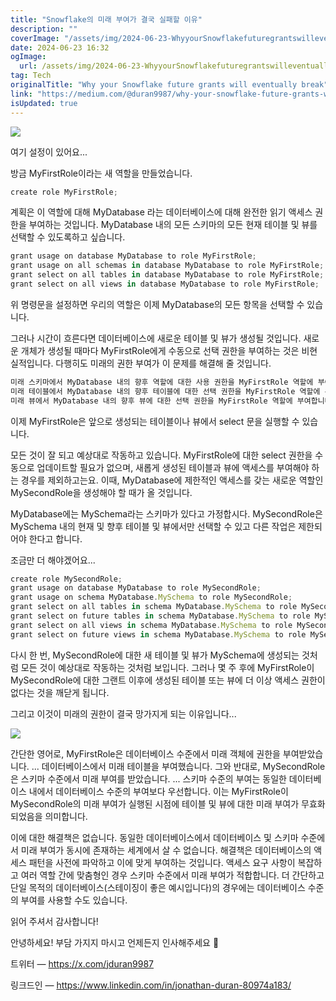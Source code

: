 ```yaml
---
title: "Snowflake의 미래 부여가 결국 실패할 이유"
description: ""
coverImage: "/assets/img/2024-06-23-WhyyourSnowflakefuturegrantswilleventuallybreak_0.png"
date: 2024-06-23 16:32
ogImage:
  url: /assets/img/2024-06-23-WhyyourSnowflakefuturegrantswilleventuallybreak_0.png
tag: Tech
originalTitle: "Why your Snowflake future grants will eventually break"
link: "https://medium.com/@duran9987/why-your-snowflake-future-grants-will-eventually-break-0d74299ffe69"
isUpdated: true
---
```


<img src="/assets/img/2024-06-23-WhyyourSnowflakefuturegrantswilleventuallybreak_0.png" />

여기 설정이 있어요...

방금 MyFirstRole이라는 새 역할을 만들었습니다.

```js
create role MyFirstRole;
```

<div class="content-ad"></div>

계획은 이 역할에 대해 MyDatabase 라는 데이터베이스에 대해 완전한 읽기 액세스 권한을 부여하는 것입니다. MyDatabase 내의 모든 스키마의 모든 현재 테이블 및 뷰를 선택할 수 있도록하고 싶습니다.

```js
grant usage on database MyDatabase to role MyFirstRole;
grant usage on all schemas in database MyDatabase to role MyFirstRole;
grant select on all tables in database MyDatabase to role MyFirstRole;
grant select on all views in database MyDatabase to role MyFirstRole;
```

위 명령문을 설정하면 우리의 역할은 이제 MyDatabase의 모든 항목을 선택할 수 있습니다.

그러나 시간이 흐른다면 데이터베이스에 새로운 테이블 및 뷰가 생성될 것입니다. 새로운 개체가 생성될 때마다 MyFirstRole에게 수동으로 선택 권한을 부여하는 것은 비현실적입니다. 다행히도 미래의 권한 부여가 이 문제를 해결해 줄 것입니다.

<div class="content-ad"></div>

```js
미래 스키마에서 MyDatabase 내의 향후 역할에 대한 사용 권한을 MyFirstRole 역할에 부여합니다.
미래 테이블에서 MyDatabase 내의 향후 테이블에 대한 선택 권한을 MyFirstRole 역할에 부여합니다.
미래 뷰에서 MyDatabase 내의 향후 뷰에 대한 선택 권한을 MyFirstRole 역할에 부여합니다.
```

이제 MyFirstRole은 앞으로 생성되는 테이블이나 뷰에서 select 문을 실행할 수 있습니다.

모든 것이 잘 되고 예상대로 작동하고 있습니다. MyFirstRole에 대한 select 권한을 수동으로 업데이트할 필요가 없으며, 새롭게 생성된 테이블과 뷰에 액세스를 부여해야 하는 경우를 제외하고는요. 이때, MyDatabase에 제한적인 액세스를 갖는 새로운 역할인 MySecondRole을 생성해야 할 때가 올 것입니다.

MyDatabase에는 MySchema라는 스키마가 있다고 가정합시다. MySecondRole은 MySchema 내의 현재 및 향후 테이블 및 뷰에서만 선택할 수 있고 다른 작업은 제한되어야 한다고 합니다.

<div class="content-ad"></div>

조금만 더 해야겠어요...

```js
create role MySecondRole;
grant usage on database MyDatabase to role MySecondRole;
grant usage on schema MyDatabase.MySchema to role MySecondRole;
grant select on all tables in schema MyDatabase.MySchema to role MySecondRole;
grant select on future tables in schema MyDatabase.MySchema to role MySecondRole;
grant select on all views in schema MyDatabase.MySchema to role MySecondRole;
grant select on future views in schema MyDatabase.MySchema to role MySecondRole;
```

다시 한 번, MySecondRole에 대한 새 테이블 및 뷰가 MySchema에 생성되는 것처럼 모든 것이 예상대로 작동하는 것처럼 보입니다. 그러나 몇 주 후에 MyFirstRole이 MySecondRole에 대한 그랜트 이후에 생성된 테이블 또는 뷰에 더 이상 액세스 권한이 없다는 것을 깨닫게 됩니다.

그리고 이것이 미래의 권한이 결국 망가지게 되는 이유입니다...

<div class="content-ad"></div>

<img src="/assets/img/2024-06-23-WhyyourSnowflakefuturegrantswilleventuallybreak_1.png" />

간단한 영어로, MyFirstRole은 데이터베이스 수준에서 미래 객체에 권한을 부여받았습니다. ... 데이터베이스에서 미래 테이블을 부여했습니다. 그와 반대로, MySecondRole은 스키마 수준에서 미래 부여를 받았습니다. ... 스키마 수준의 부여는 동일한 데이터베이스 내에서 데이터베이스 수준의 부여보다 우선합니다. 이는 MyFirstRole이 MySecondRole의 미래 부여가 실행된 시점에 테이블 및 뷰에 대한 미래 부여가 무효화되었음을 의미합니다.

이에 대한 해결책은 없습니다. 동일한 데이터베이스에서 데이터베이스 및 스키마 수준에서 미래 부여가 동시에 존재하는 세계에서 살 수 없습니다. 해결책은 데이터베이스의 액세스 패턴을 사전에 파악하고 이에 맞게 부여하는 것입니다. 액세스 요구 사항이 복잡하고 여러 역할 간에 맞춤형인 경우 스키마 수준에서 미래 부여가 적합합니다. 더 간단하고 단일 목적의 데이터베이스(스테이징이 좋은 예시입니다)의 경우에는 데이터베이스 수준의 부여를 사용할 수도 있습니다.

읽어 주셔서 감사합니다!

<div class="content-ad"></div>

안녕하세요! 부담 가지지 마시고 언제든지 인사해주세요 👋

트위터 — https://x.com/jduran9987

링크드인 — https://www.linkedin.com/in/jonathan-duran-80974a183/
